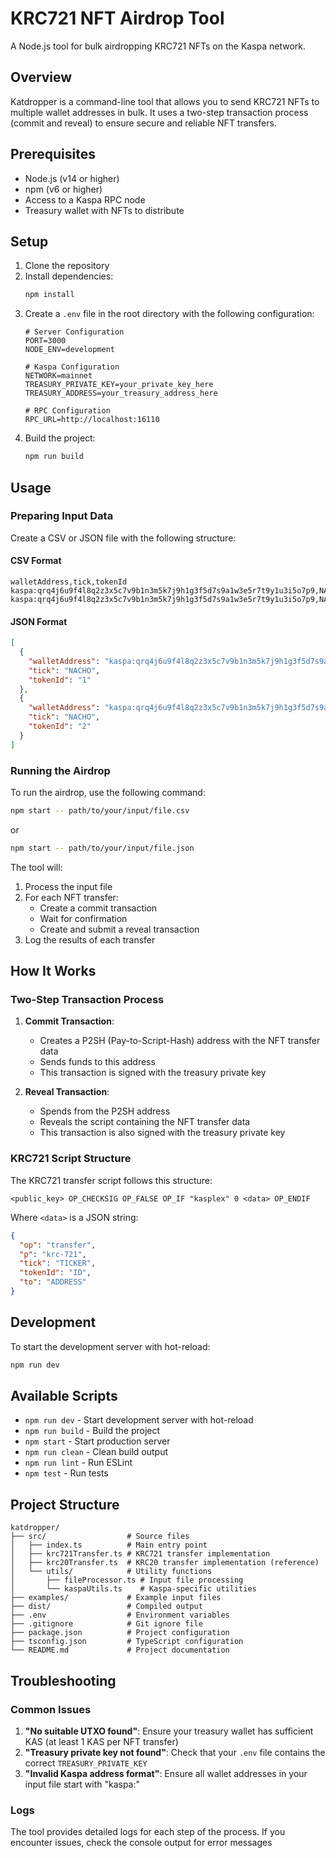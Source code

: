 # KRC721 NFT Airdrop Tool

A Node.js tool for bulk airdropping KRC721 NFTs on the Kaspa network.

## Overview

Katdropper is a command-line tool that allows you to send KRC721 NFTs to multiple wallet addresses in bulk. It uses a two-step transaction process (commit and reveal) to ensure secure and reliable NFT transfers.

## Prerequisites

- Node.js (v14 or higher)
- npm (v6 or higher)
- Access to a Kaspa RPC node
- Treasury wallet with NFTs to distribute

## Setup

1. Clone the repository
2. Install dependencies:
   ```bash
   npm install
   ```
3. Create a `.env` file in the root directory with the following configuration:
   ```
   # Server Configuration
   PORT=3000
   NODE_ENV=development

   # Kaspa Configuration
   NETWORK=mainnet
   TREASURY_PRIVATE_KEY=your_private_key_here
   TREASURY_ADDRESS=your_treasury_address_here

   # RPC Configuration
   RPC_URL=http://localhost:16110
   ```
4. Build the project:
   ```bash
   npm run build
   ```

## Usage

### Preparing Input Data

Create a CSV or JSON file with the following structure:

#### CSV Format
```csv
walletAddress,tick,tokenId
kaspa:qrq4j6u9f4l8q2z3x5c7v9b1n3m5k7j9h1g3f5d7s9a1w3e5r7t9y1u3i5o7p9,NACHO,1
kaspa:qrq4j6u9f4l8q2z3x5c7v9b1n3m5k7j9h1g3f5d7s9a1w3e5r7t9y1u3i5o7p9,NACHO,2
```

#### JSON Format
```json
[
  {
    "walletAddress": "kaspa:qrq4j6u9f4l8q2z3x5c7v9b1n3m5k7j9h1g3f5d7s9a1w3e5r7t9y1u3i5o7p9",
    "tick": "NACHO",
    "tokenId": "1"
  },
  {
    "walletAddress": "kaspa:qrq4j6u9f4l8q2z3x5c7v9b1n3m5k7j9h1g3f5d7s9a1w3e5r7t9y1u3i5o7p9",
    "tick": "NACHO",
    "tokenId": "2"
  }
]
```

### Running the Airdrop

To run the airdrop, use the following command:

```bash
npm start -- path/to/your/input/file.csv
```

or

```bash
npm start -- path/to/your/input/file.json
```

The tool will:
1. Process the input file
2. For each NFT transfer:
   - Create a commit transaction
   - Wait for confirmation
   - Create and submit a reveal transaction
3. Log the results of each transfer

## How It Works

### Two-Step Transaction Process

1. **Commit Transaction**:
   - Creates a P2SH (Pay-to-Script-Hash) address with the NFT transfer data
   - Sends funds to this address
   - This transaction is signed with the treasury private key

2. **Reveal Transaction**:
   - Spends from the P2SH address
   - Reveals the script containing the NFT transfer data
   - This transaction is also signed with the treasury private key

### KRC721 Script Structure

The KRC721 transfer script follows this structure:
```
<public_key> OP_CHECKSIG OP_FALSE OP_IF "kasplex" 0 <data> OP_ENDIF
```

Where `<data>` is a JSON string:
```json
{
  "op": "transfer",
  "p": "krc-721",
  "tick": "TICKER",
  "tokenId": "ID",
  "to": "ADDRESS"
}
```

## Development

To start the development server with hot-reload:
```bash
npm run dev
```

## Available Scripts

- `npm run dev` - Start development server with hot-reload
- `npm run build` - Build the project
- `npm start` - Start production server
- `npm run clean` - Clean build output
- `npm run lint` - Run ESLint
- `npm test` - Run tests

## Project Structure

```
katdropper/
├── src/                  # Source files
│   ├── index.ts          # Main entry point
│   ├── krc721Transfer.ts # KRC721 transfer implementation
│   ├── krc20Transfer.ts  # KRC20 transfer implementation (reference)
│   └── utils/            # Utility functions
│       ├── fileProcessor.ts # Input file processing
│       └── kaspaUtils.ts    # Kaspa-specific utilities
├── examples/             # Example input files
├── dist/                 # Compiled output
├── .env                  # Environment variables
├── .gitignore            # Git ignore file
├── package.json          # Project configuration
├── tsconfig.json         # TypeScript configuration
└── README.md             # Project documentation
```

## Troubleshooting

### Common Issues

1. **"No suitable UTXO found"**: Ensure your treasury wallet has sufficient KAS (at least 1 KAS per NFT transfer)
2. **"Treasury private key not found"**: Check that your `.env` file contains the correct `TREASURY_PRIVATE_KEY`
3. **"Invalid Kaspa address format"**: Ensure all wallet addresses in your input file start with "kaspa:"

### Logs

The tool provides detailed logs for each step of the process. If you encounter issues, check the console output for error messages 
